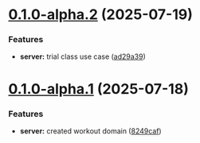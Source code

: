 # [0.1.0-alpha.2](https://github.com/ClaudionorOjr/gym/compare/v0.1.0-alpha.1...v0.1.0-alpha.2) (2025-07-19)


### Features

* **server:** trial class use case ([ad29a39](https://github.com/ClaudionorOjr/gym/commit/ad29a39baa34a9b0aac13d4960456b500a8e69e4))

# [0.1.0-alpha.1](https://github.com/ClaudionorOjr/gym/compare/v0.0.0...v0.1.0-alpha.1) (2025-07-18)


### Features

* **server:** created workout domain ([8249caf](https://github.com/ClaudionorOjr/gym/commit/8249caf6b0c1f209eead64f266f314efe9184527))
